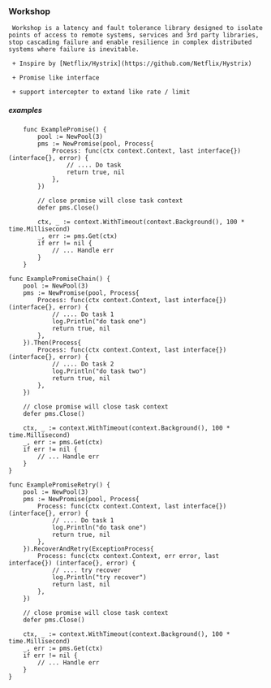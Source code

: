 ### Workshop
     Workshop is a latency and fault tolerance library designed to isolate points of access to remote systems, services and 3rd party libraries, stop cascading failure and enable resilience in complex distributed systems where failure is inevitable.
     
     + Inspire by [Netflix/Hystrix](https://github.com/Netflix/Hystrix)
     
     + Promise like interface
     
     + support intercepter to extand like rate / limit
     
##### examples
 
```
    func ExamplePromise() {
    	pool := NewPool(3)
    	pms := NewPromise(pool, Process{
    		Process: func(ctx context.Context, last interface{}) (interface{}, error) {
    			// .... Do task
    			return true, nil
    		},
    	})
    
    	// close promise will close task context
    	defer pms.Close()
    
    	ctx, _ := context.WithTimeout(context.Background(), 100 * time.Millisecond)
    	_, err := pms.Get(ctx)
    	if err != nil {
    		// ... Handle err
    	}
    }

```

```
func ExamplePromiseChain() {
   	pool := NewPool(3)
   	pms := NewPromise(pool, Process{
   		Process: func(ctx context.Context, last interface{}) (interface{}, error) {
   			// .... Do task 1
   			log.Println("do task one")
   			return true, nil
   		},
   	}).Then(Process{
   		Process: func(ctx context.Context, last interface{}) (interface{}, error) {
   			// .... Do task 2
   			log.Println("do task two")
   			return true, nil
   		},
   	})
   
   	// close promise will close task context
   	defer pms.Close()
   
   	ctx, _ := context.WithTimeout(context.Background(), 100 * time.Millisecond)
   	_, err := pms.Get(ctx)
   	if err != nil {
   		// ... Handle err
   	}
}
```

```
func ExamplePromiseRetry() {
	pool := NewPool(3)
	pms := NewPromise(pool, Process{
		Process: func(ctx context.Context, last interface{}) (interface{}, error) {
			// .... Do task 1
			log.Println("do task one")
			return true, nil
		},
	}).RecoverAndRetry(ExceptionProcess{
		Process: func(ctx context.Context, err error, last interface{}) (interface{}, error) {
			// .... try recover
			log.Println("try recover")
			return last, nil
		},
	})

	// close promise will close task context
	defer pms.Close()

	ctx, _ := context.WithTimeout(context.Background(), 100 * time.Millisecond)
	_, err := pms.Get(ctx)
	if err != nil {
		// ... Handle err
	}
}
```    